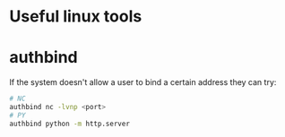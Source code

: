 # Useful linux tools

# authbind
If the system doesn't allow a user to bind a certain address they can try:
```bash
# NC
authbind nc -lvnp <port>
# PY
authbind python -m http.server
```